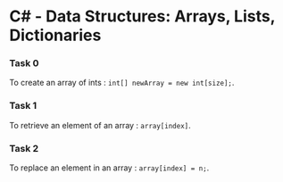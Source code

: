 # C# - Data Structures: Arrays, Lists, Dictionaries

### Task 0
To create an array of ints : `int[] newArray = new int[size];`.

### Task 1
To retrieve an element of an array : `array[index]`.

### Task 2
To replace an element in an array : `array[index] = n;`.